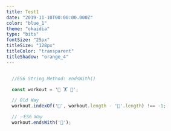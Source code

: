 ```yaml
---
title: Test1
date: "2019-11-10T00:00:00.000Z"
color: "blue_1"
theme: "okaidia"
type: "bits"
fontSize: "25px"
titleSize: "128px"
titleColor: "transparent"
titleShadow: "orange_4"
---
```


  <column >

  <snippet type="javascript">

  ```javascript

    //ES6 String Method: endsWith()

    const workout = '🏃 🏋️ 💪';

    // Old Way
    workout.indexOf('💪', workout.length - '💪'.length) !== -1;

    // ✅ES6 Way
    workout.endsWith('💪');

  ```

  </snippet>
  </column>